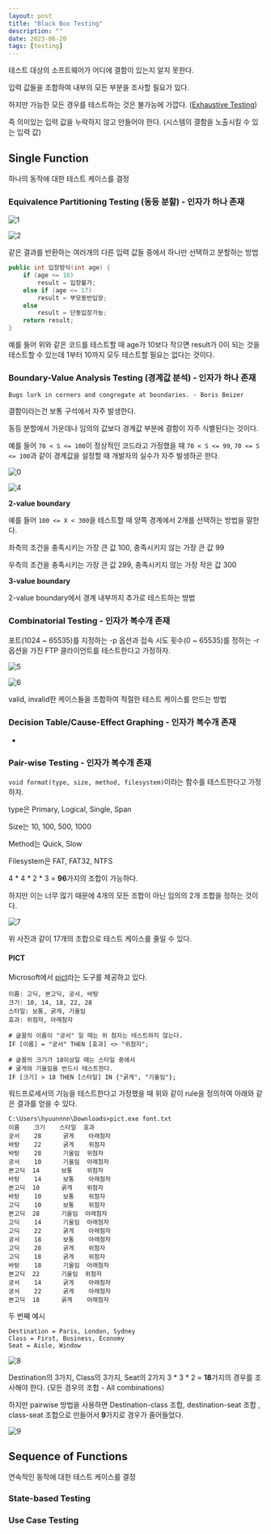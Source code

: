 ```yaml
---
layout: post
title: "Black Box Testing"
description: ""
date: 2023-06-20
tags: [testing]
---
```


테스트 대상의 소프트웨어가 어디에 결함이 있는지 알지 못한다.

입력 값들을 조합하여 내부의 모든 부분을 조사할 필요가 있다.

하지만 가능한 모든 경우를 테스트하는 것은 불가능에 가깝다. (<a href="https://www.codementor.io/@korneliaodoherty/what-to-know-about-exhaustive-testing-p4ei01m6l">Exhaustive Testing</a>)

즉 의미있는 입력 값을 누락하지 않고 만들어야 한다. (시스템의 결함을 노출시킬 수 있는 입력 값)

## Single Function

하나의 동작에 대한 테스트 케이스를 결정

### Equivalence Partitioning Testing (동등 분할) - 인자가 하나 존재

![1](/assets/images/black-box-testing/1.png)

![2](/assets/images/black-box-testing/2.png)

같은 결과를 반환하는 여러개의 다른 입력 값들 중에서 하나만 선택하고 분할하는 방법

```java
public int 입장방식(int age) {
    if (age <= 10)
        result = 입장불가;
    else if (age <= 17)
        result = 부모동반입장;
    else
        result = 단동입장가능;
    return result;
}
```

예를 들어 위와 같은 코드를 테스트할 때 age가 10보다 작으면 result가 0이 되는 것을 테스트할 수 있는데 1부터 10까지 모두 테스트할 필요는 없다는 것이다.

### Boundary-Value Analysis Testing (경계값 분석) - 인자가 하나 존재

```
Bugs lurk in corners and congregate at boundaries. - Boris Beizer
```

결함이라는건 보통 구석에서 자주 발생한다.

동등 분할에서 가운데나 임의의 값보다 경계값 부분에 결함이 자주 식별된다는 것이다.

예를 들어 `70 < S <= 100`이 정상적인 코드라고 가정했을 때 `70 < S <= 99`, `70 <= S <= 100`과 같이 경계값을 설정할 때 개발자의 실수가 자주 발생하곤 한다.

![0](/assets/images/black-box-testing/0.png)

![4](/assets/images/black-box-testing/4.png)

**2-value boundary**

예를 들어 `100 <= X < 300`을 테스트할 때 양쪽 경계에서 2개를 선택하는 방법을 말한다.

좌측의 조건을 충족시키는 가장 큰 값 100, 충족시키지 않는 가장 큰 값 99

우측의 조건을 충족시키는 가장 큰 값 299, 충족시키지 않는 가장 작은 값 300

**3-value boundary**

2-value boundary에서 경계 내부까지 추가로 테스트하는 방법

### Combinatorial Testing - 인자가 복수개 존재

포트(1024 ~ 65535)를 지정하는 -p 옵션과 접속 시도 횟수(0 ~ 65535)를 정하는 -r 옵션을 가진 FTP 클라이언트를 테스트한다고 가정하자.

![5](/assets/images/black-box-testing/5.png)

![6](/assets/images/black-box-testing/6.png)

valid, invalid한 케이스들을 조합하여 적절한 테스트 케이스를 만드는 방법

### Decision Table/Cause-Effect Graphing - 인자가 복수개 존재

-

### Pair-wise Testing - 인자가 복수개 존재

`void format(type, size, method, filesystem)`이라는 함수를 테스트한다고 가정하자.

type은 Primary, Logical, Single, Span

Size는 10, 100, 500, 1000

Method는 Quick, Slow

Filesystem은 FAT, FAT32, NTFS

4 * 4 * 2 * 3 = **96**가지의 조합이 가능하다.

하지만 이는 너무 많기 때문에 4개의 모든 조합이 아닌 임의의 2개 조합을 정하는 것이다.

![7](/assets/images/black-box-testing/7.png)

위 사진과 같이 17개의 조합으로 테스트 케이스를 줄일 수 있다.

#### PICT

Microsoft에서 <a href="https://github.com/microsoft/pict">pict</a>라는 도구를 제공하고 있다.

```text
이름: 고딕, 본고딕, 궁서, 바탕
크기: 10, 14, 18, 22, 28
스타일: 보통, 굵게, 기울임
효과: 위첨자, 아래첨자

# 글꼴의 이름이 "궁서" 일 때는 위 첨자는 테스트하지 않는다.
IF [이름] = "궁서" THEN [효과] <> "위첨자";

# 글꼴의 크기가 18이상일 때는 스타일 중에서
# 굴게와 기울임을 반드시 테스트한다.
IF [크기] > 18 THEN [스타일] IN {"굵게", "기울임"};
```

워드프로세서의 기능을 테스트한다고 가정했을 때 위와 같이 rule을 정의하여 아래와 같은 결과를 얻을 수 있다.

```console
C:\Users\hyuunnnn\Downloads>pict.exe font.txt
이름    크기    스타일  효과
궁서    28      굵게    아래첨자
바탕    22      굵게    위첨자
바탕    28      기울임  위첨자
궁서    10      기울임  아래첨자
본고딕  14      보통    위첨자
바탕    14      보통    아래첨자
본고딕  10      굵게    위첨자
바탕    10      보통    위첨자
고딕    10      보통    위첨자
본고딕  28      기울임  아래첨자
고딕    14      기울임  아래첨자
고딕    22      굵게    아래첨자
궁서    18      보통    아래첨자
고딕    28      굵게    위첨자
고딕    18      굵게    위첨자
바탕    18      기울임  아래첨자
본고딕  22      기울임  위첨자
궁서    14      굵게    아래첨자
궁서    22      굵게    아래첨자
본고딕  18      굵게    아래첨자
```

두 번째 예시

```
Destination = Paris, London, Sydney
Class = First, Business, Economy
Seat = Aisle, Window
```

![8](/assets/images/black-box-testing/8.png)

Destination의 3가지, Class의 3가지, Seat의 2가지 3 * 3 * 2 = **18**가지의 경우를 조사해야 한다. (모든 경우의 조합 - All combinations)

하지만 pairwise 방법을 사용하면 Destination-class 조합, destination-seat 조합 , class-seat 조합으로 만들어서 **9**가지로 경우가 줄어들었다.

![9](/assets/images/black-box-testing/9.png)

## Sequence of Functions

연속적인 동작에 대한 테스트 케이스를 결정

### State-based Testing

### Use Case Testing
